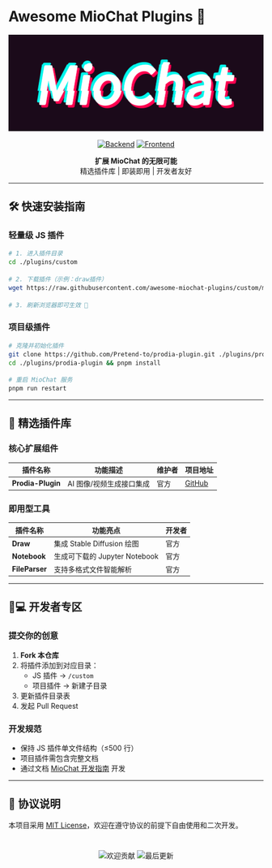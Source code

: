 # Awesome MioChat Plugins 🚀

<div align="center">
  <img src=".github/logo.gif" alt="MioChat Plugins" >
  
[![Backend](https://img.shields.io/badge/MioChat_Backend-2C2D2E?logo=github)](https://github.com/Pretend-to/mio-chat-backend)
[![Frontend](https://img.shields.io/badge/MioChat_Frontend-2C2D2E?logo=github)](https://github.com/Pretend-to/mio-chat-frontend)

**扩展 MioChat 的无限可能**  
精选插件库 | 即装即用 | 开发者友好

</div>

---

## 🛠️ 快速安装指南

### 轻量级 JS 插件
```bash
# 1. 进入插件目录
cd ./plugins/custom

# 2. 下载插件（示例：draw插件）
wget https://raw.githubusercontent.com/awesome-miochat-plugins/custom/main/draw.js

# 3. 刷新浏览器即可生效 🎉
```

### 项目级插件
```bash
# 克隆并初始化插件
git clone https://github.com/Pretend-to/prodia-plugin.git ./plugins/prodia-plugin
cd ./plugins/prodia-plugin && pnpm install

# 重启 MioChat 服务
pnpm run restart
```

---

## 🔌 精选插件库

### 核心扩展组件
| 插件名称       | 功能描述                           | 维护者 | 项目地址 |
|----------------|----------------------------------|--------|----------|
| **Prodia-Plugin** | AI 图像/视频生成接口集成           | 官方   | [GitHub](https://github.com/Pretend-to/prodia-plugin) |

### 即用型工具
| 插件名称       | 功能亮点                          | 开发者 |
|----------------|----------------------------------|--------|
| **Draw**       | 集成 Stable Diffusion 绘图       | 官方   |
| **Notebook**   | 生成可下载的 Jupyter Notebook    | 官方   |
| **FileParser** | 支持多格式文件智能解析            | 官方   |

---

## 👩💻 开发者专区

### 提交你的创意
1. **Fork 本仓库**
2. 将插件添加到对应目录：
   - JS 插件 → `/custom`
   - 项目插件 → 新建子目录
3. 更新插件目录表
4. 发起 Pull Request

### 开发规范
- 保持 JS 插件单文件结构（≤500 行）
- 项目插件需包含完整文档
- 通过文档 [MioChat 开发指南](https://api.miochat.com/docs) 开发

---

## 📜 协议说明
本项目采用 [MIT License](LICENSE)，欢迎在遵守协议的前提下自由使用和二次开发。

<div align="center" style="margin-top: 40px;">
  <img src="https://img.shields.io/badge/PRs-Welcome-brightgreen" alt="欢迎贡献">
  <img src="https://img.shields.io/github/last-commit/Pretend-to/awesome-miochat-plugins" alt="最后更新">
</div>
